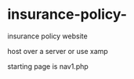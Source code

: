 # insurance-policy-
insurance policy website 

host over a server or use xamp

starting page is nav1.php
